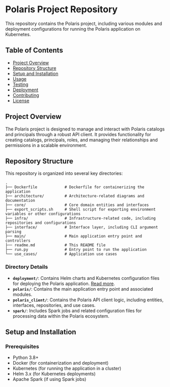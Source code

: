 # Polaris Project Repository

This repository contains the Polaris project, including various modules and deployment configurations for running the Polaris application on Kubernetes.

## Table of Contents

- [Project Overview](#project-overview)
- [Repository Structure](#repository-structure)
- [Setup and Installation](#setup-and-installation)
- [Usage](#usage)
- [Testing](#testing)
- [Deployment](#deployment)
- [Contributing](#contributing)
- [License](#license)

## Project Overview

The Polaris project is designed to manage and interact with Polaris catalogs and principals through a robust API client. It provides functionality for creating catalogs, principals, roles, and managing their relationships and permissions in a scalable environment.

## Repository Structure

This repository is organized into several key directories:

```plaintext
.
├── Dockerfile            # Dockerfile for containerizing the application
├── architecture/         # Architecture-related diagrams and documentation
├── core/                 # Core domain entities and interfaces
├── export_scripts.sh     # Shell script for exporting environment variables or other configurations
├── infra/                # Infrastructure-related code, including repositories and configurations
├── interface/            # Interface layer, including CLI argument parsing
├── main/                 # Main application entry point and controllers
├── readme.md             # This README file
├── run.py                # Entry point to run the application
└── use_cases/            # Application use cases
```

### Directory Details

- **`deployment/`**: Contains Helm charts and Kubernetes configuration files for deploying the Polaris application. [Read more](deployment/readme.md).
- **`polaris/`**: Contains the main application entry point and associated modules.
- **`polaris_client/`**: Contains the Polaris API client logic, including entities, interfaces, repositories, and use cases.
- **`spark/`**: Includes Spark jobs and related configuration files for processing data within the Polaris ecosystem.

## Setup and Installation

### Prerequisites

- Python 3.8+
- Docker (for containerization and deployment)
- Kubernetes (for running the application in a cluster)
- Helm 3.x (for Kubernetes deployments)
- Apache Spark (if using Spark jobs)



